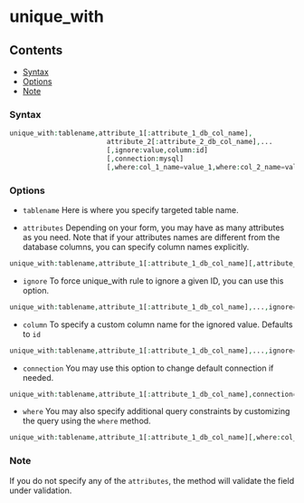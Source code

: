 # unique_with

## Contents

* [Syntax](#syntax)
* [Options](#options)
* [Note](#note)

### Syntax

```php
unique_with:tablename,attribute_1[:attribute_1_db_col_name],
                        attribute_2[:attribute_2_db_col_name],...
                        [,ignore:value,column:id]
                        [,connection:mysql]
                        [,where:col_1_name=value_1,where:col_2_name=value_2,...]
```


### Options

- `tablename`
Here is where you specify targeted table name.

- `attributes`
Depending on your form, you may have as many attributes as you need.
Note that if your attributes names are different from the database columns, you can specify column names explicitly.

```php
unique_with:tablename,attribute_1[:attribute_1_db_col_name][,attribute_2[:attribute_2_db_col_name]],...
```

- `ignore`
To force unique_with rule to ignore a given ID, you can use this option.

```php
unique_with:tablename,attribute_1[:attribute_1_db_col_name],...,ignore=ID
```

- `column`
To specify a custom column name for the ignored value. Defaults to `id`

```php
unique_with:tablename,attribute_1[:attribute_1_db_col_name],...,ignore=ID,column=my_custom_col_name
```

- `connection`
You may use this option to change default connection if needed.

```php
unique_with:tablename,attribute_1[:attribute_1_db_col_name],connection=my_custom_connection
```

- `where`
You may also specify additional query constraints by customizing the query using the `where` method.

```php
unique_with:tablename,attribute_1[:attribute_1_db_col_name][,where:col_1=val1,where:col2=val2,...]
```

### Note

If you do not specify any of the `attributes`, the method will validate the field under validation.
